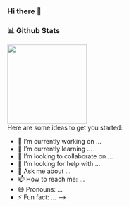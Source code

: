 ### Hi there 👋

### 📊 Github Stats
<img height="180em" src="https://github-readme-stats.vercel.app/api?username=Johoski&show_icons=true&hide_border=true&&count_private=true&include_all_commits=true" />

</a>

<br>
Here are some ideas to get you started:

- 🔭 I’m currently working on ...
- 🌱 I’m currently learning ...
- 👯 I’m looking to collaborate on ...
- 🤔 I’m looking for help with ...
- 💬 Ask me about ...
- 📫 How to reach me: ...
- 😄 Pronouns: ...
- ⚡ Fun fact: ...
-->
